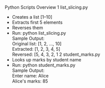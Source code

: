Python Scripts Overview
1️ list_slicing.py  
- Creates a list [1–10]  
- Extracts first 5 elements  
- Reverses them  
- Run: python list_slicing.py  
 Sample Output:  
Original list: [1, 2, ..., 10]  
Extracted: [1, 2, 3, 4, 5]  
Reversed: [5, 4, 3, 2, 1
2️ student_marks.py  
- Looks up marks by student name  
- Run: python student_marks.py  
 Sample Output:  
Enter name: Alice  
Alice's marks: 85



